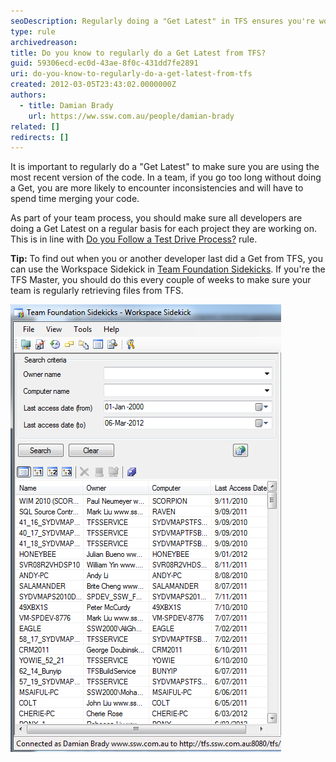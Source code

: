 ```yaml
---
seoDescription: Regularly doing a "Get Latest" in TFS ensures you're working with the most recent code version, preventing inconsistencies and merging issues.
type: rule
archivedreason:
title: Do you know to regularly do a Get Latest from TFS?
guid: 59306ecd-ec0d-43ae-8f0c-431dd7fe2891
uri: do-you-know-to-regularly-do-a-get-latest-from-tfs
created: 2012-03-05T23:43:02.0000000Z
authors:
  - title: Damian Brady
    url: https://ww.ssw.com.au/people/damian-brady
related: []
redirects: []
---
```


It is important to regularly do a "Get Latest" to make sure you are using the most recent version of the code. In a team, if you go too long without doing a Get, you are more likely to encounter inconsistencies and will have to spend time merging your code.

<!--endintro-->

As part of your team process, you should make sure all developers are doing a Get Latest on a regular basis for each project they are working on. This is in line with [Do you Follow a Test Drive Process?](/before-starting-do-you-follow-a-test-driven-process) rule.

**Tip:** To find out when you or another developer last did a Get from TFS, you can use the Workspace Sidekick in [Team Foundation Sidekicks](http://www.attrice.info/cm/tfs/index.htm). If you're the TFS Master, you should do this every couple of weeks to make sure your team is regularly retrieving files from TFS.

![Figure: This report shows the last time each user did a Get from TFS](SidekicksWorkspaceLastGet.png)
